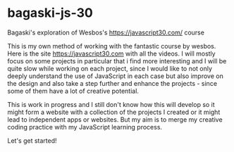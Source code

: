 # bagaski-js-30
Bagaski's exploration of Wesbos's https://javascript30.com/ course

This is my own method of working with the fantastic course by wesbos. Here is the site https://javascript30.com with all the videos. I will mostly focus on some projects in particular that i find more interesting and I will be quite slow while working on each project, since I would like to not only deeply understand the use of JavaScript in each case but also improve on the design and also take a step further and enhance the projects - since some of them have a lot of creative potential.

This is work in progress and I still don't know how this will develop so it might form a website with a collection of the projects I created or it might lead to independent apps or websites. But my aim is to merge my creative coding practice with my JavaScript learning process.

Let's get started!
